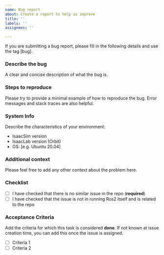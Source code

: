 ```yaml
---
name: Bug report
about: Create a report to help us improve
title: ''
labels: ''
assignees: ''

---
```


If you are submitting a bug report, please fill in the following details and use the tag [bug].

### Describe the bug

A clear and concise description of what the bug is.

### Steps to reproduce

Please try to provide a minimal example of how to reproduce the bug. Error messages and stack traces are also helpful.

<!-- Please post terminal logs, a minimal example to reproduce, or a command to run under three backticks (```) to allow code formatting.

```
Paste your error here
```

For more information on this, check: https://www.markdownguide.org/extended-syntax/#fenced-code-blocks

-->

### System Info

Describe the characteristics of your environment:

<!-- Please complete the following description. -->
- IsaacSim version
- IsaacLab version (Orbit)
- OS: [e.g. Ubuntu 20.04]

### Additional context

Please feel free to add any other context about the problem here.

### Checklist

- [ ] I have checked that there is no similar issue in the repo (**required**)
- [ ] I have checked that the issue is not in running Ros2 itself and is related to the repo

### Acceptance Criteria

Add the criteria for which this task is considered **done**. If not known at issue creation time, you can add this once the issue is assigned.

- [ ] Criteria 1
- [ ] Criteria 2
